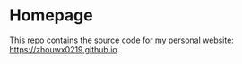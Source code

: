# Homepage

This repo contains the source code for my personal website: https://zhouwx0219.github.io.
